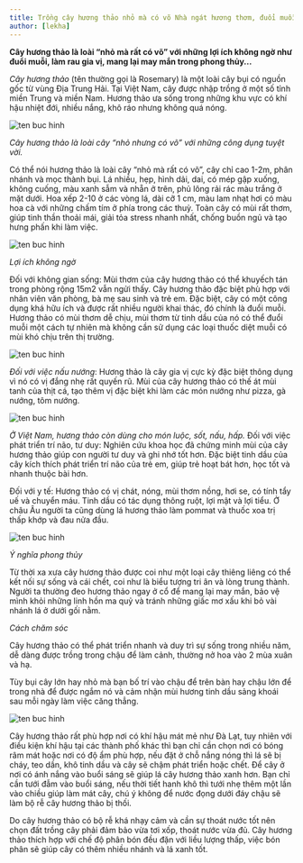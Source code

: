 ```yaml
---
title: Trồng cây hương thảo nhỏ mà có võ Nhà ngát hương thơm, đuổi muỗi cực hiệu quả
author: [lekha]
---
```

**Cây hương thảo là loài “nhỏ mà rất có võ” với những lợi ích không ngờ như đuổi muỗi, làm rau gia vị, mang lại may mắn trong phong thủy...**

*Cây hương thảo* (tên thường gọi là Rosemary) là một loài cây bụi có nguồn gốc từ vùng Địa Trung Hải. Tại Việt Nam, cây được nhập trồng ở một số tỉnh miền Trung và miền Nam. Hương thảo ưa sống trong những khu vực có khí hậu nhiệt đới, nhiều nắng, khô ráo nhưng không quá nóng. 

![ten buc hinh](https://eva-img.24hstatic.com/upload/3-2017/images/2017-08-26/cay-huong-thao-khong-chi-dem-lai-huong-thom-ma-con-giup-xua-duoi-muoi-hieu-qua-trong-cay-huong-thao-trong-chau-trang-tri-nha-don--1503727036-width660height660.jpg "ten buc hinh")

*Cây hương thảo là loài cây “nhỏ nhưng có võ” với những công dụng tuyệt vời.*

Có thể nói hương thảo là loài cây “nhỏ mà rất có võ”, cây chỉ cao 1-2m, phân nhánh và mọc thành bụi. Lá nhiều, hẹp, hình dải, dai, có mép gập xuống, không cuống, màu xanh sẫm và nhẵn ở trên, phủ lông rải rác màu trắng ở mặt dưới. Hoa xếp 2-10 ở các vòng lá, dài cỡ 1 cm, màu lam nhạt hơi có màu hoa cà với những chấm tím ở phía trong các thuỳ. Toàn cây có mùi rất thơm, giúp tinh thần thoải mái, giải tỏa stress nhanh nhất, chống buồn ngủ và tạo hưng phấn khi làm việc.

![ten buc hinh](https://eva-img.24hstatic.com/upload/3-2017/images/2017-08-26/cay-huong-thao-khong-chi-dem-lai-huong-thom-ma-con-giup-xua-duoi-muoi-hieu-qua-trong-cay-huong-thao-trong-chau-trang-tri-nha-don--1503727052-width660height440.jpg "ten buc hinh")

*Lợi ích không ngờ* 

Đối với không gian sống: Mùi thơm của cây hương thảo có thể khuyếch tán trong phòng rộng 15m2 vẫn ngửi thấy. Cây hương thảo đặc biệt phù hợp với nhân viên văn phòng, bà mẹ sau sinh và trẻ em. Đặc biệt, cây có một công dụng khá hữu ích và được rất nhiều người khai thác, đó chính là đuổi muỗi. Hương thảo có mùi thơm dễ chịu, mùi thơm từ tinh dầu của nó có thể đuổi muỗi một cách tự nhiên mà không cần sử dụng các loại thuốc diệt muỗi có mùi khó chịu trên thị trường. 

![ten buc hinh](https://eva-img.24hstatic.com/upload/3-2017/images/2017-08-26/cay-huong-thao-khong-chi-dem-lai-huong-thom-ma-con-giup-xua-duoi-muoi-hieu-qua-trong-cay-huong-thao-trong-chau-trang-tri-nha-don--1503727072-width660height495.jpg "ten buc hinh")

*Đối với việc nấu nướng*: Hương thảo là cây gia vị cực kỳ đặc biệt thông dụng vì nó có vị đắng nhẹ rất quyến rũ. Mùi của cây hương thảo có thế át mùi tanh của thịt cá, tạo thêm vị đặc biệt khi làm các món nướng như pizza, gà nướng, tôm nướng.

![ten buc hinh](https://eva-img.24hstatic.com/upload/3-2017/images/2017-08-26/cay-huong-thao-khong-chi-dem-lai-huong-thom-ma-con-giup-xua-duoi-muoi-hieu-qua-cong_dung_tuyet_voi_2-1503727104-width660height440.jpg "ten buc hinh")

*Ở Việt Nam, hương thảo còn dùng cho món luộc, sốt, nấu, hấp.*
Đối với việc phát triển trí não, tư duy: Nghiên cứu khoa học đã chứng minh mùi của cây hương thảo giúp con người tư duy và ghi nhớ tốt hơn. Đặc biệt tinh dầu của cây kích thích phát triển trí não của trẻ em, giúp trẻ hoạt bát hơn, học tốt và nhanh thuộc bài hơn. 

Đối với y tế: Hương thảo có vị chát, nóng, mùi thơm nồng, hơi se, có tính tẩy uế và chuyển máu. Tinh dầu có tác dụng thông ruột, lợi mật và lợi tiểu. Ở châu Âu người ta cũng dùng lá hương thảo làm pommat và thuốc xoa trị thấp khớp và đau nửa đầu.

![ten buc hinh](https://eva-img.24hstatic.com/upload/3-2017/images/2017-08-26/cay-huong-thao-khong-chi-dem-lai-huong-thom-ma-con-giup-xua-duoi-muoi-hieu-qua-trong-cay-huong-thao-trong-chau-trang-tri-nha-don--1503727149-width660height458.jpg "ten buc hinh")

*Ý nghĩa phong thủy*

Từ thời xa xưa cây hương thảo được coi như một loại cây thiêng liêng có thể kết nối sự sống và cái chết, coi như là biểu tượng tri ân và lòng trung thành. Người ta thường đeo hương thảo ngay ở cổ để mang lại may mắn, bảo vệ mình khỏi những linh hồn ma quỷ và tránh những giấc mơ xấu khi bỏ vài nhánh lá ở dưới gối nằm.

*Cách chăm sóc*

Cây hương thảo có thể phát triển nhanh và duy trì sự sống trong nhiều năm, dễ dàng được trồng trong chậu để làm cảnh, thường nở hoa vào 2 mùa xuân và hạ.

Tùy bụi cây lớn hay nhỏ mà bạn bố trí vào chậu để trên bàn hay chậu lớn để trong nhà để được ngắm nó và cảm nhận mùi hương tinh dầu sảng khoái sau mỗi ngày làm việc căng thẳng.

![ten buc hinh](https://eva-img.24hstatic.com/upload/3-2017/images/2017-08-26/cay-huong-thao-khong-chi-dem-lai-huong-thom-ma-con-giup-xua-duoi-muoi-hieu-qua-ht1-1503727179-width660height373.jpg "ten buc hinh")

Cây hương thảo rất phù hợp nơi có khí hậu mát mẻ như Đà Lạt, tuy nhiên với điều kiện khí hậu tại các thành phố khác thì bạn chỉ cần chọn nơi có bóng râm mát hoặc nơi có độ ẩm phù hợp, nếu đặt ở chỗ nắng nóng thì lá sẽ bị cháy, teo dần, khô tinh dầu và cây sẽ chậm phát triển hoặc chết. Để cây ở nơi có ánh nắng vào buổi sáng sẽ giúp lá cây hương thảo xanh hơn. Bạn chỉ cần tưới đẫm vào buổi sáng, nếu thời tiết hanh khô thì tưới nhẹ thêm một lần vào chiều giúp làm mát cây, chú ý không để nước đọng dưới đáy chậu sẽ làm bộ rễ cây hương thảo bị thối. 

Do cây hương thảo có bộ rễ khá nhạy cảm và cần sự thoát nước tốt nên chọn đất trồng cây phải đảm bảo vừa tơi xốp, thoát nước vừa đủ. Cây hương thảo thích hợp với chế độ phân bón đều đặn với liều lượng thấp, việc bón phân sẽ giúp cây có thêm nhiều nhánh và lá xanh tốt. 

